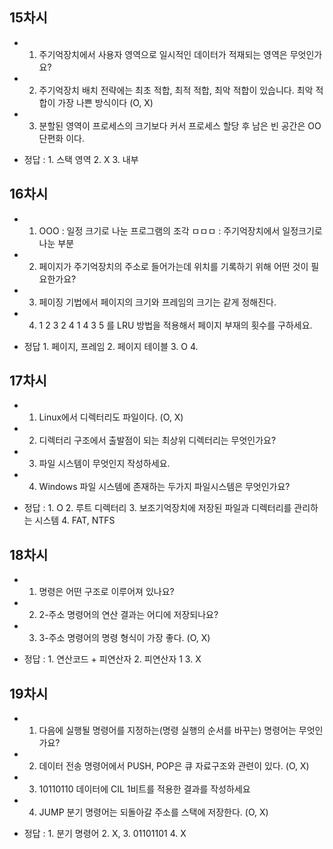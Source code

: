 ## 15차시
- 1. 주기억장치에서 사용자 영역으로 일시적인 데이터가 적재되는 영역은 무엇인가요?
- 2. 주기억장치 배치 전략에는 최초 적합, 최적 적합, 최악 적합이 있습니다. 최악 적합이 가장 나쁜 방식이다 (O, X)
- 3. 분할된 영역이 프로세스의 크기보다 커서 프로세스 할당 후 남은 빈 공간은 OO 단편화 이다.

- 정답 : 1. 스택 영역 2. X 3. 내부

## 16차시
- 1. OOO : 일정 크기로 나눈 프로그램의 조각 ㅁㅁㅁ : 주기억장치에서 일정크기로 나눈 부분
- 2. 페이지가 주기억장치의 주소로 들어가는데 위치를 기록하기 위해 어떤 것이 필요한가요?
- 3. 페이징 기법에서 페이지의 크기와 프레임의 크기는 같게 정해진다.
- 4. 1 2 3 2 4 1 4 3 5 를 LRU 방법을 적용해서 페이지 부재의 횟수를 구하세요.

- 정답 1. 페이지, 프레임 2. 페이지 테이블 3. O 4.

## 17차시
- 1. Linux에서 디렉터리도 파일이다. (O, X)
- 2. 디렉터리 구조에서 출발점이 되는 최상위 디렉터리는 무엇인가요?
- 3. 파일 시스템이 무엇인지 작성하세요.
- 4. Windows 파일 시스템에 존재하는 두가지 파일시스템은 무엇인가요?

- 정답 : 1. O 2. 루트 디렉터리 3. 보조기억장치에 저장된 파일과 디렉터리를  관리하는 시스템 4. FAT, NTFS

## 18차시
- 1. 명령은 어떤 구조로 이루어져 있나요?
- 2. 2-주소 명령어의 연산 결과는 어디에 저장되나요?
- 3. 3-주소 명령어의 명령 형식이 가장 좋다. (O, X)

- 정답 : 1. 연산코드 + 피연산자 2. 피연산자 1 3. X

## 19차시
- 1. 다음에 실행될 명령어를 지정하는(명령 실행의 순서를 바꾸는) 명령어는 무엇인가요?
- 2. 데이터 전송 명령어에서 PUSH, POP은 큐 자료구조와 관련이 있다. (O, X)
- 3. 10110110 데이터에 CIL 1비트를 적용한 결과를 작성하세요
- 4. JUMP 분기 명령어는 되돌아갈 주소를 스택에 저장한다. (O, X)

- 정답 : 1. 분기 명령어 2. X, 3. 01101101 4. X
